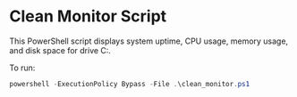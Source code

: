 # Clean Monitor Script

This PowerShell script displays system uptime, CPU usage, memory usage, and disk space for drive C:.

To run:
```powershell
powershell -ExecutionPolicy Bypass -File .\clean_monitor.ps1
